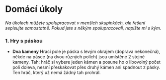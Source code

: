 # Domácí úkoly

*Na úkolech můžete spolupracovat v menších skupinkách, ale řešení sepisujte samostatně. Pokud jste s někým spolupracovali, napište mi s kým.*

### 1. Hry s páskou
- **Dva kameny** Hrací pole je páska s levým okrajem (doprava nekonečná), někde na pásce (na dvou různých polích) jsou umístěné 2 stejné kameny. Tah: hráč si vybere jeden kámen a posune ho o libovolný počet polí doleva, nesmí přeskakovat přes druhý kámen ani spadnout z pásky. Ten hráč, který už nemá žádný tah prohrál.
